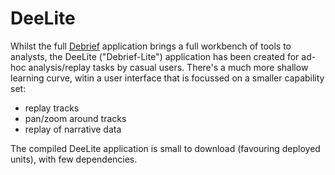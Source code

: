 DeeLite
=======

Whilst the full [Debrief] application brings a full workbench of tools to analysts, the DeeLite ("Debrief-Lite") application has been created for ad-hoc analysis/replay tasks by casual users.   There's a much more shallow learning curve, witin a user interface that is focussed on a smaller capability set:

* replay tracks
* pan/zoom around tracks
* replay of narrative data

The compiled DeeLite application is small to download (favouring deployed units), with few dependencies.


[Debrief]:http://www.debrief.info
